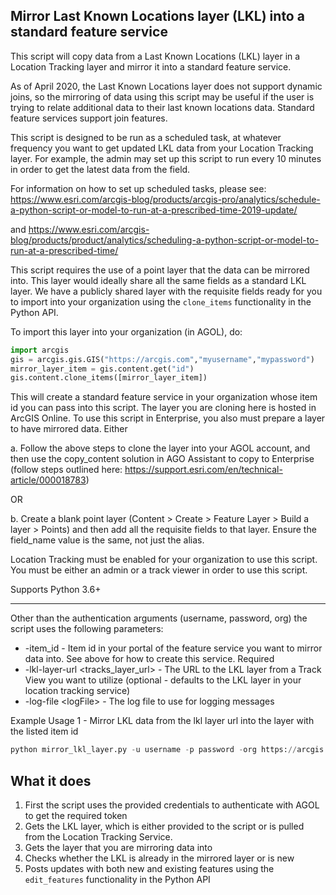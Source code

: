 ## Mirror Last Known Locations layer (LKL) into a standard feature service

This script will copy data from a Last Known Locations (LKL) layer in a Location Tracking layer and mirror it into a standard feature service. 

As of April 2020, the Last Known Locations layer does not support dynamic joins, so the mirroring of data using this script may be useful if the user is trying to relate additional data to their last known locations data. Standard feature services support join features.

This script is designed to be run as a scheduled task, at whatever frequency you want to get updated LKL data from your Location Tracking layer. For example, the admin may set up this script to run every 10 minutes in order to get the latest data from the field.

For information on how to set up scheduled tasks, please see: https://www.esri.com/arcgis-blog/products/arcgis-pro/analytics/schedule-a-python-script-or-model-to-run-at-a-prescribed-time-2019-update/

and https://www.esri.com/arcgis-blog/products/product/analytics/scheduling-a-python-script-or-model-to-run-at-a-prescribed-time/

This script requires the use of a point layer that the data can be mirrored into. This layer would ideally share all the same fields as a standard LKL layer. We have a publicly shared layer with the requisite fields ready for you to import into your organization using the `clone_items` functionality in the Python API.

To import this layer into your organization (in AGOL), do:

```python
import arcgis
gis = arcgis.gis.GIS("https://arcgis.com","myusername","mypassword")
mirror_layer_item = gis.content.get("id")
gis.content.clone_items([mirror_layer_item])
```

This will create a standard feature service in your organization whose item id you can pass into this script. The layer you are cloning here is hosted in ArcGIS Online. To use this script in Enterprise, you also must prepare a layer to have mirrored data. Either

a. Follow the above steps to clone the layer into your AGOL account, and then use the copy_content solution in AGO Assistant to copy to Enterprise (follow steps outlined here: https://support.esri.com/en/technical-article/000018783)

OR

b. Create a blank point layer (Content > Create > Feature Layer > Build a layer > Points) and then add all the requisite fields to that layer. Ensure the field_name value is the same, not just the alias.

Location Tracking must be enabled for your organization to use this script. You must be either an admin or a track viewer in order to use this script.

Supports Python 3.6+

----

Other than the authentication arguments (username, password, org) the script uses the following parameters:

- -item_id - Item id in your portal of the feature service you want to mirror data into. See above for how to create this service. Required
- -lkl-layer-url \<tracks_layer_url\> - The URL to the LKL layer from a Track View you want to utilize (optional - defaults to the LKL layer in your location tracking service)
- -log-file \<logFile\> - The log file to use for logging messages

Example Usage 1  - Mirror LKL data from the lkl layer url into the layer with the listed item id
```python
python mirror_lkl_layer.py -u username -p password -org https://arcgis.com -item-id a05eee7b1cs5461db0e1ef1c1c4abe18 -lkl-layer-url https://locationservices9.arcgis.com/US6xjA1Nc8bW1aoA/arcgis/rest/services/f1087713d8934d5b8218dda736c26af4_Track_View/FeatureServer/1
```

## What it does

 1. First the script uses the provided credentials to authenticate with AGOL to get the required token
 2. Gets the LKL layer, which is either provided to the script or is pulled from the Location Tracking Service.
 3. Gets the layer that you are mirroring data into 
 4. Checks whether the LKL is already in the mirrored layer or is new
 5. Posts updates with both new and existing features using the `edit_features` functionality in the Python API